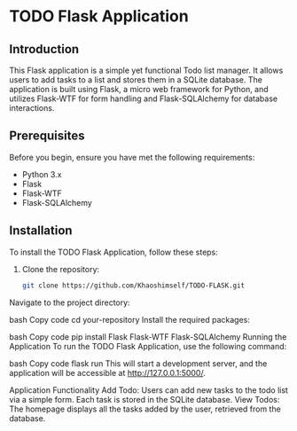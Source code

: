 # TODO Flask Application

## Introduction
This Flask application is a simple yet functional Todo list manager. It allows users to add tasks to a list and stores them in a SQLite database. The application is built using Flask, a micro web framework for Python, and utilizes Flask-WTF for form handling and Flask-SQLAlchemy for database interactions.

## Prerequisites
Before you begin, ensure you have met the following requirements:

- Python 3.x
- Flask
- Flask-WTF
- Flask-SQLAlchemy

## Installation
To install the TODO Flask Application, follow these steps:

1. Clone the repository:
   ```bash
   git clone https://github.com/Khaoshimself/TODO-FLASK.git
Navigate to the project directory:

bash
Copy code
cd your-repository
Install the required packages:

bash
Copy code
pip install Flask Flask-WTF Flask-SQLAlchemy
Running the Application
To run the TODO Flask Application, use the following command:

bash
Copy code
flask run
This will start a development server, and the application will be accessible at http://127.0.0.1:5000/.

Application Functionality
Add Todo: Users can add new tasks to the todo list via a simple form. Each task is stored in the SQLite database.
View Todos: The homepage displays all the tasks added by the user, retrieved from the database.
